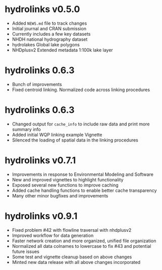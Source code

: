# hydrolinks v0.5.0
* Added `NEWS.md` file to track changes
* Initial journal and CRAN submission
* Currently includes a few key datasets
* NHDH national hydrography dataset
* hydrolakes Global lake polygons
* NHDplusv2 Extended metadata 1:100k lake layer

# hydrolinks 0.6.3
* Bunch of improvements
* Fixed centroid linking. Normalized code across linking procedures

# hydrolinks 0.6.3
* Changed output for `cache_info` to include raw data and print more summary info
* Added initial WQP linking example Vignette
* Silenced the loading of spatial data in the linking procedures

# hydrolinks v0.7.1
* Improvements in response to Environmental Modeling and Software
* New and improved vignettes to highlight functionality
* Exposed several new functions to improve caching 
* Added cache handling functions to enable better cache transparency
* Many other minor bugfixes and improvements

# hydrolinks v0.9.1
* Fixed problem #42 with flowline traversal with nhdplusv2
* Improved workflow for data generation
* Faster network creation and more organized, unified file organization
* Normalized all data colnames to lowercase to fix #43 and potential future issues
* Some test and vignette cleanup based on above changes
* Minted new data release with all above changes incorporated